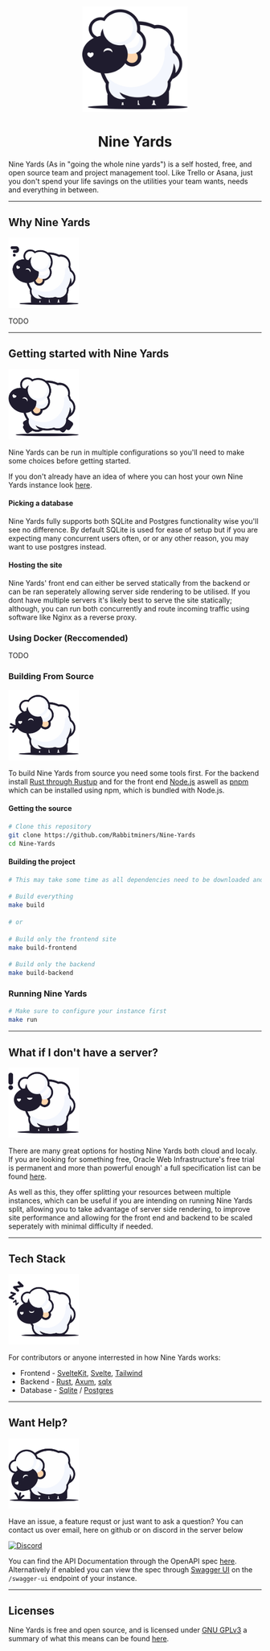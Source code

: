 <p align="center">
<img style="width: 15em;" src="display/standing.svg" alt="fern"/>
<h1 align="center"> Nine Yards </h1>
</p>

Nine Yards (As in "going the whole nine yards") is a self hosted, free, and open source team and project management tool. Like Trello or Asana, just you don't spend your life savings on the utilities your team wants, needs and everything in between.

---

## Why Nine Yards

<img style="width: 10em;" src="display/confused.svg" alt="fern"/>

TODO

---

## Getting started with Nine Yards

<img style="width: 10em;" src="display/jumping.svg" alt="fern"/>

Nine Yards can be run in multiple configurations so you'll need to make some choices before getting started.

If you don't already have an idea of where you can host your own Nine Yards instance look [here](#what-if-i-dont-have-a-server).

#### Picking a database

Nine Yards fully supports both SQLite and Postgres functionality wise you'll see no difference. By default SQLite is used for ease of setup but if you are expecting many concurrent users often, or or any other reason, you may want to use postgres instead.

#### Hosting the site

Nine Yards' front end can either be served statically from the backend or can be ran seperately allowing server side rendering to be utilised. If you dont have multiple servers it's likely best to serve the site statically; although, you can run both concurrently and route incoming traffic using software like Nginx as a reverse proxy.

### Using Docker (Reccomended)

TODO

### Building From Source

<img style="width: 10em;" src="display/chewing.svg" alt="fern"/>

To build Nine Yards from source you need some tools first. For the backend install [Rust through Rustup](https://www.rust-lang.org/tools/install) and for the front end [Node.js](https://nodejs.org/en) aswell as [pnpm](https://pnpm.io/installation#using-npm) which can be installed using npm, which is bundled with Node.js.

#### Getting the source

```bash
# Clone this repository
git clone https://github.com/Rabbitminers/Nine-Yards
cd Nine-Yards
```

#### Building the project

```bash
# This may take some time as all dependencies need to be downloaded and compiled

# Build everything
make build

# or

# Build only the frontend site
make build-frontend

# Build only the backend
make build-backend
```

### Running Nine Yards

```bash
# Make sure to configure your instance first
make run
```

---

## What if I don't have a server?

<img style="width: 10em;" src="display/anger.svg" alt="fern"/>

There are many great options for hosting Nine Yards both cloud and localy. If you are looking for something free, Oracle Web Infrastructure's free trial is permanent and more than powerful enough' a full specification list can be found [here](https://www.oracle.com/cloud/free/).

As well as this, they offer splitting your resources between multiple instances, which can be useful if you are intending on running Nine Yards split, allowing you to take advantage of server side rendering, to improve site performance and allowing for the front end and backend to be scaled seperately with minimal difficulty if needed.

---

## Tech Stack

<img style="width: 10em;" src="display/sleeping.svg" alt="fern"/>

For contributors or anyone interrested in how Nine Yards works:

- Frontend - [SvelteKit](https://kit.svelte.dev/), [Svelte](https://svelte.dev/), [Tailwind](https://tailwindcss.com/)
- Backend - [Rust](https://www.rust-lang.org/), [Axum](https://github.com/tokio-rs/axum), [sqlx](https://github.com/launchbadge/sqlx)
- Database - [Sqlite](https://www.sqlite.org/index.html) / [Postgres]("https://www.postgresql.org/")

---

## Want Help?

<img style="width: 10em;" src="display/grazing.svg" alt="fern"/>

Have an issue, a feature requst or just want to ask a question? You can contact us over email, here on github or on discord in the server below

[![Discord][1]][2]

[1]: https://discordapp.com/api/guilds/1069326955742244884/widget.png?style=banner2
[2]: https://discord.gg/GJsQadv9Mc

You can find the API Documentation through the OpenAPI spec [here](https://raw.githubusercontent.com/Rabbitminers/Nine-Yards/master/openapi.json). Alternatively if enabled you can view the spec through [Swagger UI](https://swagger.io/tools/swagger-ui/) on the `/swagger-ui` endpoint of your instance.

---

## Licenses

Nine Yards is free and open source, and is licensed under [GNU GPLv3](./LICENSE) a summary of what this means can be found [here](https://choosealicense.com/licenses/gpl-3.0/).
